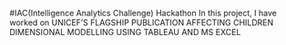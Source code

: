 #IAC(Intelligence Analytics Challenge) Hackathon 
In this project, I have worked on UNICEF’S FLAGSHIP PUBLICATION AFFECTING CHILDREN DIMENSIONAL MODELLING USING TABLEAU AND MS EXCEL

